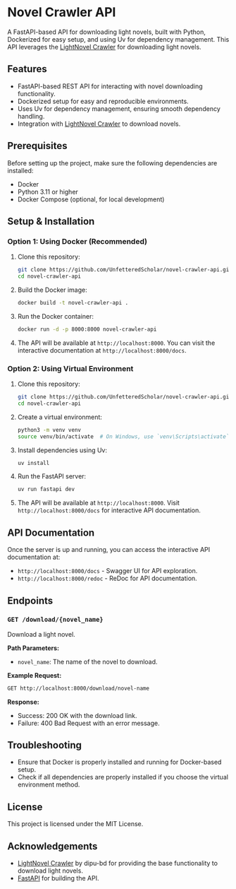 # Novel Crawler API

A FastAPI-based API for downloading light novels, built with Python, Dockerized for easy setup, and using Uv for dependency management. This API leverages the [LightNovel Crawler](https://github.com/dipu-bd/lightnovel-crawler/tree/master) for downloading light novels.

## Features

- FastAPI-based REST API for interacting with novel downloading functionality.
- Dockerized setup for easy and reproducible environments.
- Uses Uv for dependency management, ensuring smooth dependency handling.
- Integration with [LightNovel Crawler](https://github.com/dipu-bd/lightnovel-crawler/tree/master) to download novels.

## Prerequisites

Before setting up the project, make sure the following dependencies are installed:

- Docker
- Python 3.11 or higher
- Docker Compose (optional, for local development)

## Setup & Installation

### Option 1: Using Docker (Recommended)

1. Clone this repository:

   ```bash
   git clone https://github.com/UnfetteredScholar/novel-crawler-api.git
   cd novel-crawler-api
   ```

2. Build the Docker image:

   ```bash
   docker build -t novel-crawler-api .
   ```

3. Run the Docker container:

   ```bash
   docker run -d -p 8000:8000 novel-crawler-api
   ```

4. The API will be available at `http://localhost:8000`. You can visit the interactive documentation at `http://localhost:8000/docs`.

### Option 2: Using Virtual Environment

1. Clone this repository:

   ```bash
   git clone https://github.com/UnfetteredScholar/novel-crawler-api.git
   cd novel-crawler-api
   ```

2. Create a virtual environment:

   ```bash
   python3 -m venv venv
   source venv/bin/activate  # On Windows, use `venv\Scripts\activate`
   ```

3. Install dependencies using Uv:

   ```bash
   uv install
   ```

4. Run the FastAPI server:

   ```bash
   uv run fastapi dev
   ```

5. The API will be available at `http://localhost:8000`. Visit `http://localhost:8000/docs` for interactive API documentation.

## API Documentation

Once the server is up and running, you can access the interactive API documentation at:

- `http://localhost:8000/docs` - Swagger UI for API exploration.
- `http://localhost:8000/redoc` - ReDoc for API documentation.

## Endpoints

### `GET /download/{novel_name}`

Download a light novel.

**Path Parameters:**

- `novel_name`: The name of the novel to download.

**Example Request:**

```bash
GET http://localhost:8000/download/novel-name
```

**Response:**

- Success: 200 OK with the download link.
- Failure: 400 Bad Request with an error message.

## Troubleshooting

- Ensure that Docker is properly installed and running for Docker-based setup.
- Check if all dependencies are properly installed if you choose the virtual environment method.

## License

This project is licensed under the MIT License.

## Acknowledgements

- [LightNovel Crawler](https://github.com/dipu-bd/lightnovel-crawler) by dipu-bd for providing the base functionality to download light novels.
- [FastAPI](https://fastapi.tiangolo.com/) for building the API.
